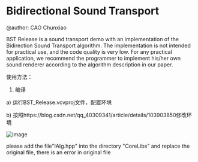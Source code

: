 # Bidirectional Sound Transport
@author: CAO Chunxiao

BST Release is a sound transport demo with an implementation of the Bidirection Sound Transport
algorithm. The implementation is not intended for practical use, and the code quality is very low. For any
practical application, we recommend the programmer to implement his/her own sound renderer according
to the algorithm description in our paper.

使用方法：
1.	编译

a)	运行BST_Release.vcvproj文件，配置环境

b)	按照https://blog.csdn.net/qq_40309341/article/details/103903850修改环境

![image](https://github.com/user-attachments/assets/76081c0c-0f80-4b1a-a999-6869c46b92e6)

please add the file"IAIg.hpp" into the directory "CoreLibs" and replace the original file, there is an error in original file
